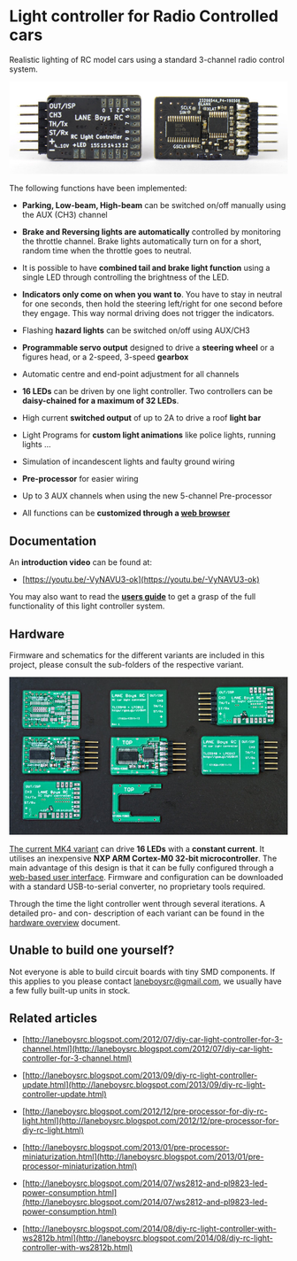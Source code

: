 # Light controller for Radio Controlled cars

Realistic lighting of RC model cars using a standard 3-channel radio control system.

![MK4 light controller revision 2 PCB](doc/light-controller-mk4-tlc5940-lpc812-rev2.jpg)

The following functions have been implemented:

- **Parking, Low-beam, High-beam** can be switched on/off manually using the AUX (CH3) channel

- **Brake and Reversing lights are automatically** controlled by monitoring the throttle channel. Brake lights automatically turn on for a short, random time when the throttle goes to neutral.

- It is possible to have **combined tail and brake light function** using a single LED through controlling the brightness of the LED.

- **Indicators only come on when you want to**. You have to stay in neutral for one seconds, then hold the steering left/right for one second before they engage. This way normal driving does not trigger the indicators.

- Flashing **hazard lights** can be switched on/off using AUX/CH3

- **Programmable servo output** designed to drive a **steering wheel** or a figures head, or a 2-speed, 3-speed **gearbox**

- Automatic centre and end-point adjustment for all channels

- **16 LEDs** can be driven by one light controller. Two controllers can be **daisy-chained for a maximum of 32 LEDs**.

- High current **switched output** of up to 2A to drive a roof **light bar**

- Light Programs for **custom light animations** like police lights, running lights ...

- Simulation of incandescent lights and faulty ground wiring

- **Pre-processor** for easier wiring

- Up to 3 AUX channels when using the new 5-channel Pre-processor

- All functions can be **customized through a [web browser](https://laneboysrc.github.io/rc-light-controller/)**


## Documentation

An **introduction video** can be found at:

- [https://youtu.be/-VyNAVU3-ok](https://youtu.be/-VyNAVU3-ok)

You may also want to read the **[users guide](doc/light-controller-instructions-mk4-tlc5940-lpc812.pdf)** to get a grasp of the full functionality of this light controller system.


## Hardware

Firmware and schematics for the different variants are included in this project, please consult the sub-folders of the respective variant.

![MK4 light controller in various state of assembly](doc/light-controller-mk4-tlc5940-lpc812.jpg)

[The current MK4 variant](mk4-tlc5940-lpc812/) can drive **16 LEDs** with a **constant current**. It utilises an inexpensive **NXP ARM Cortex-M0 32-bit microcontroller**.
The main advantage of this design is that it can be fully configured through a [web-based user interface](https://laneboysrc.github.io/rc-light-controller/). Firmware and configuration can be downloaded with a standard USB-to-serial converter, no proprietary tools required.

Through the time the light controller went through several iterations.
A detailed pro- and con- description of each variant can be found in the [hardware overview](doc/hardware-overview.md) document.


## Unable to build one yourself?

Not everyone is able to build circuit boards with tiny SMD components. If this applies to you please contact [laneboysrc@gmail.com](mailto:laneboysrc@gmail.com), we usually have a few fully built-up units in stock.


## Related articles

- [http://laneboysrc.blogspot.com/2012/07/diy-car-light-controller-for-3-channel.html](http://laneboysrc.blogspot.com/2012/07/diy-car-light-controller-for-3-channel.html)

- [http://laneboysrc.blogspot.com/2013/09/diy-rc-light-controller-update.html](http://laneboysrc.blogspot.com/2013/09/diy-rc-light-controller-update.html)

- [http://laneboysrc.blogspot.com/2012/12/pre-processor-for-diy-rc-light.html](http://laneboysrc.blogspot.com/2012/12/pre-processor-for-diy-rc-light.html)

- [http://laneboysrc.blogspot.com/2013/01/pre-processor-miniaturization.html](http://laneboysrc.blogspot.com/2013/01/pre-processor-miniaturization.html)

- [http://laneboysrc.blogspot.com/2014/07/ws2812-and-pl9823-led-power-consumption.html](http://laneboysrc.blogspot.com/2014/07/ws2812-and-pl9823-led-power-consumption.html)

- [http://laneboysrc.blogspot.com/2014/08/diy-rc-light-controller-with-ws2812b.html](http://laneboysrc.blogspot.com/2014/08/diy-rc-light-controller-with-ws2812b.html)
